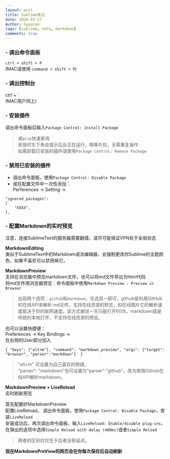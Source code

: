 ```yaml
---
layout: post
title: Sublime笔记
date: 2020-03-27
Author: Syaoran 
tags: [sublime, note, markdown]
comments: true
---
```


### - 调出命令面板  
`ctrl + shift + P`  
(MAC请使用 `command + shift + P`)

### - 调出控制台
ctrl + `  
(MAC用户同上)  

### - 安装插件
调出命令面板后输入`Package Control: Install Package`
> 或`pcip`快速查询  
> 安装时左下角会提示后台正在运行，稍等片刻，无需重复操作  
> 如需卸载已安装的插件请使用`Package Control: Remove Package`

### - 禁用已安装的插件
- 调出命令面板，使用`Package Control: Disable Package`
- 或在配置文件中一次性添加：  
Perferences -> Setting ->   
```	
"ignored_packages":   
[  
    "XXXX",   
],  
```

### - 配置Markdown的实时预览
注意，连接SublimeText的服务器需要翻墙，请尽可能保证VPN处于全局状态  

**MarkdownEditing**  
类似于SublimeText中的Markdown语法编辑器，会强制更改你Sublime的主题颜色，如果不喜欢可以禁用掉它。  

**MarkdownPreview**  
支持在浏览器中预览markdown文件，也可以将md文件导出为html代码  
将md文件用浏览器预览：命令面板中使用`Markdown Preview : Preview in Browser`
> 出现两个选项：`github`和`markdown`。任选其一即可，github是利用GitHub的在线API来解析.md文件，支持在线资源的预览，如在线图片它的解析速度取决于你的联网速度。该方式据说一天只能打开60次。markdown就是传统的本地打开，不支持在线资源的预览。  

也可以设置快捷键：  
Preferences -> Key Bindings ->  
在右侧的User部分加入  
```
{ "keys": ["alt+m"], "command": "markdown_preview", "args": {"target": "browser", "parser":"markdown"}  } 
```
> "alt+m" 可设置为自己喜欢的按键。  
> "parser": "markdown"也可设置为"parser":"github"，改为使用Github在线API解析markdown。

**MarkdownPreview + LiveReload**  
实时刷新预览  

首先配置好MarkdownPreview  
配置LiveReload。
调出命令面板，使用`Package Control: Disable Package`，安装`LiveReload`  
安装成功后，再次调出命令面板，输入`LiveReload: Enable/disable plug-ins`，在弹出的选项中选择`Simple Reload with delay (400ms)`或者`Simple Reload`
> 两者的区别仅仅在于后者没有延迟。  

**现在MarkdownPreView的网页会在你每次保存后自动刷新**
